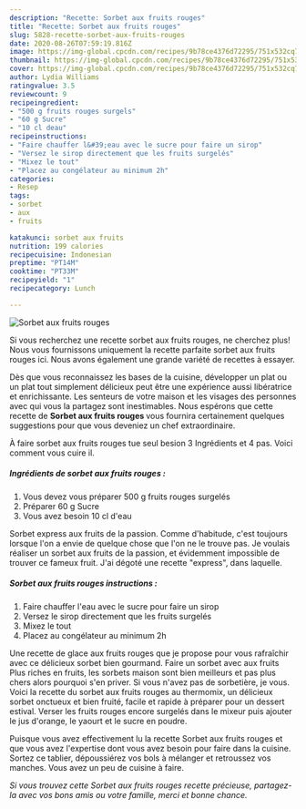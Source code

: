 ```yaml
---
description: "Recette: Sorbet aux fruits rouges"
title: "Recette: Sorbet aux fruits rouges"
slug: 5828-recette-sorbet-aux-fruits-rouges
date: 2020-08-26T07:59:19.816Z
image: https://img-global.cpcdn.com/recipes/9b78ce4376d72295/751x532cq70/sorbet-aux-fruits-rouges-photo-principale-de-la-recette.jpg
thumbnail: https://img-global.cpcdn.com/recipes/9b78ce4376d72295/751x532cq70/sorbet-aux-fruits-rouges-photo-principale-de-la-recette.jpg
cover: https://img-global.cpcdn.com/recipes/9b78ce4376d72295/751x532cq70/sorbet-aux-fruits-rouges-photo-principale-de-la-recette.jpg
author: Lydia Williams
ratingvalue: 3.5
reviewcount: 9
recipeingredient:
- "500 g fruits rouges surgels"
- "60 g Sucre"
- "10 cl deau"
recipeinstructions:
- "Faire chauffer l&#39;eau avec le sucre pour faire un sirop"
- "Versez le sirop directement que les fruits surgelés"
- "Mixez le tout"
- "Placez au congélateur au minimum 2h"
categories:
- Resep
tags:
- sorbet
- aux
- fruits

katakunci: sorbet aux fruits 
nutrition: 199 calories
recipecuisine: Indonesian
preptime: "PT14M"
cooktime: "PT33M"
recipeyield: "1"
recipecategory: Lunch

---
```



![Sorbet aux fruits rouges](https://img-global.cpcdn.com/recipes/9b78ce4376d72295/751x532cq70/sorbet-aux-fruits-rouges-photo-principale-de-la-recette.jpg)

Si vous recherchez une recette sorbet aux fruits rouges, ne cherchez plus! Nous vous fournissons uniquement la recette parfaite sorbet aux fruits rouges ici. Nous avons également une grande variété de recettes à essayer.

Dès que vous reconnaissez les bases de la cuisine, développer un plat ou un plat tout simplement délicieux peut être une expérience aussi libératrice et enrichissante. Les senteurs de votre maison et les visages des personnes avec qui vous la partagez sont inestimables. Nous espérons que cette recette de <strong> Sorbet aux fruits rouges </strong> vous fournira certainement quelques suggestions pour que vous deveniez un chef extraordinaire.

<!--inarticleads1-->

À faire sorbet aux fruits rouges tue seul besion 3 Ingrédients et 4 pas. Voici comment vous cuire il.

##### Ingrédients de sorbet aux fruits rouges :

1. Vous devez vous préparer 500 g fruits rouges surgelés
1. Préparer 60 g Sucre
1. Vous avez besoin 10 cl d&#39;eau


Sorbet express aux fruits de la passion. Comme d&#39;habitude, c&#39;est toujours lorsque l&#39;on a envie de quelque chose que l&#39;on ne le trouve pas. Je voulais réaliser un sorbet aux fruits de la passion, et évidemment impossible de trouver ce fameux fruit. J&#39;ai dégoté une recette &#34;express&#34;, dans laquelle. 

<!--inarticleads2-->

##### Sorbet aux fruits rouges instructions :

1. Faire chauffer l&#39;eau avec le sucre pour faire un sirop
1. Versez le sirop directement que les fruits surgelés
1. Mixez le tout
1. Placez au congélateur au minimum 2h


Une recette de glace aux fruits rouges que je propose pour vous rafraîchir avec ce délicieux sorbet bien gourmand. Faire un sorbet avec aux fruits Plus riches en fruits, les sorbets maison sont bien meilleurs et pas plus chers alors pourquoi s&#39;en priver. Si vous n&#39;avez pas de sorbetière, je vous. Voici la recette du sorbet aux fruits rouges au thermomix, un délicieux sorbet onctueux et bien fruité, facile et rapide à préparer pour un dessert estival. Verser les fruits rouges encore surgelés dans le mixeur puis ajouter le jus d&#39;orange, le yaourt et le sucre en poudre. 

<!--inarticleads1-->

<p>
Puisque vous avez effectivement lu la recette Sorbet aux fruits rouges et que vous avez l'expertise dont vous avez besoin pour faire dans la cuisine. Sortez ce tablier, dépoussiérez vos bols à mélanger et retroussez vos manches. Vous avez un peu de cuisine à faire.
</p>

<p>
<i>Si vous trouvez cette Sorbet aux fruits rouges recette précieuse, partagez-la avec vos bons amis ou votre famille, merci et bonne chance.</i>
</p>
